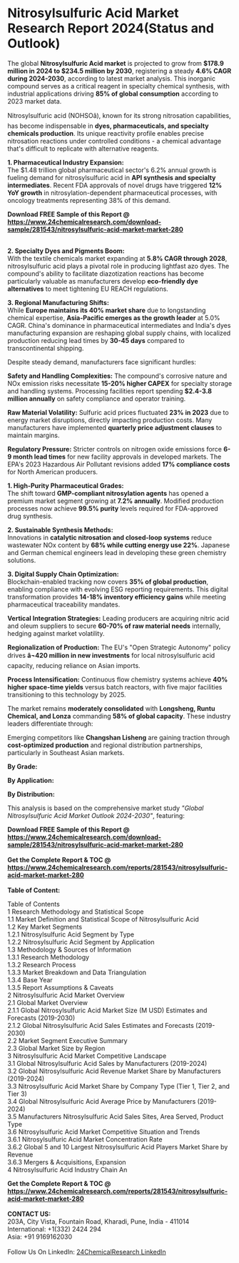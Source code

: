 <h1>Nitrosylsulfuric Acid Market Research Report 2024(Status and Outlook)</h1><p>The global <strong>Nitrosylsulfuric Acid market</strong> is projected to grow from <strong>$178.9 million in 2024 to $234.5 million by 2030</strong>, registering a steady <strong>4.6% CAGR during 2024-2030</strong>, according to latest market analysis. This inorganic compound serves as a critical reagent in specialty chemical synthesis, with industrial applications driving <strong>85% of global consumption</strong> according to 2023 market data.</p><p>Nitrosylsulfuric acid (NOHSOâ), known for its strong nitrosation capabilities, has become indispensable in <strong>dyes, pharmaceuticals, and specialty chemicals production</strong>. Its unique reactivity profile enables precise nitrosation reactions under controlled conditions - a chemical advantage that's difficult to replicate with alternative reagents.</p><p><strong>1. Pharmaceutical Industry Expansion:</strong><br>
The $1.48 trillion global pharmaceutical sector's 6.2% annual growth is fueling demand for nitrosylsulfuric acid in <strong>API synthesis and specialty intermediates</strong>. Recent FDA approvals of novel drugs have triggered <strong>12% YoY growth</strong> in nitrosylation-dependent pharmaceutical processes, with oncology treatments representing 38% of this demand.</p><div><b>Download FREE Sample of this Report @ 
            <a href="https://www.24chemicalresearch.com/download-sample/281543/nitrosylsulfuric-acid-market-market-280">
            https://www.24chemicalresearch.com/download-sample/281543/nitrosylsulfuric-acid-market-market-280</a></b></div><br><p><strong>2. Specialty Dyes and Pigments Boom:</strong><br>
With the textile chemicals market expanding at <strong>5.8% CAGR through 2028</strong>, nitrosylsulfuric acid plays a pivotal role in producing lightfast azo dyes. The compound's ability to facilitate diazotization reactions has become particularly valuable as manufacturers develop <strong>eco-friendly dye alternatives</strong> to meet tightening EU REACH regulations.</p><p><strong>3. Regional Manufacturing Shifts:</strong><br>
While <strong>Europe maintains its 40% market share</strong> due to longstanding chemical expertise, <strong>Asia-Pacific emerges as the growth leader</strong> at 5.0% CAGR. China's dominance in pharmaceutical intermediates and India's dyes manufacturing expansion are reshaping global supply chains, with localized production reducing lead times by <strong>30-45 days</strong> compared to transcontinental shipping.</p><p>Despite steady demand, manufacturers face significant hurdles:</p><p><strong>Safety and Handling Complexities:</strong> The compound's corrosive nature and NOx emission risks necessitate <strong>15-20% higher CAPEX</strong> for specialty storage and handling systems. Processing facilities report spending <strong>$2.4-3.8 million annually</strong> on safety compliance and operator training.</p><p><strong>Raw Material Volatility:</strong> Sulfuric acid prices fluctuated <strong>23% in 2023</strong> due to energy market disruptions, directly impacting production costs. Many manufacturers have implemented <strong>quarterly price adjustment clauses</strong> to maintain margins.</p><p><strong>Regulatory Pressure:</strong> Stricter controls on nitrogen oxide emissions force <strong>6-9 month lead times</strong> for new facility approvals in developed markets. The EPA's 2023 Hazardous Air Pollutant revisions added <strong>17% compliance costs</strong> for North American producers.</p><p><strong>1. High-Purity Pharmaceutical Grades:</strong><br>
The shift toward <strong>GMP-compliant nitrosylation agents</strong> has opened a premium market segment growing at <strong>7.2% annually</strong>. Modified production processes now achieve <strong>99.5% purity</strong> levels required for FDA-approved drug synthesis.</p><p><strong>2. Sustainable Synthesis Methods:</strong><br>
Innovations in <strong>catalytic nitrosation and closed-loop systems</strong> reduce wastewater NOx content by <strong>68% while cutting energy use 22%</strong>. Japanese and German chemical engineers lead in developing these green chemistry solutions.</p><p><strong>3. Digital Supply Chain Optimization:</strong><br>
Blockchain-enabled tracking now covers <strong>35% of global production</strong>, enabling compliance with evolving ESG reporting requirements. This digital transformation provides <strong>14-18% inventory efficiency gains</strong> while meeting pharmaceutical traceability mandates.</p><p><strong>Vertical Integration Strategies:</strong> Leading producers are acquiring nitric acid and oleum suppliers to secure <strong>60-70% of raw material needs</strong> internally, hedging against market volatility.</p><p><strong>Regionalization of Production:</strong> The EU's "Open Strategic Autonomy" policy drives <strong>â¬420 million in new investments</strong> for local nitrosylsulfuric acid capacity, reducing reliance on Asian imports.</p><p><strong>Process Intensification:</strong> Continuous flow chemistry systems achieve <strong>40% higher space-time yields</strong> versus batch reactors, with five major facilities transitioning to this technology by 2025.</p><p>The market remains <strong>moderately consolidated</strong> with <strong>Longsheng, Runtu Chemical, and Lonza</strong> commanding <strong>58% of global capacity</strong>. These industry leaders differentiate through:</p><p>Emerging competitors like <strong>Changshan Lisheng</strong> are gaining traction through <strong>cost-optimized production</strong> and regional distribution partnerships, particularly in Southeast Asian markets.</p><p><strong>By Grade:</strong></p><p><strong>By Application:</strong></p><p><strong>By Distribution:</strong></p><p>This analysis is based on the comprehensive market study <em>"Global Nitrosylsulfuric Acid Market Outlook 2024-2030"</em>, featuring:</p><div><b>Download FREE Sample of this Report @ 
            <a href="https://www.24chemicalresearch.com/download-sample/281543/nitrosylsulfuric-acid-market-market-280">
            https://www.24chemicalresearch.com/download-sample/281543/nitrosylsulfuric-acid-market-market-280</a></b></div><br><div><b>Get the Complete Report & TOC @ 
            <a href="https://www.24chemicalresearch.com/reports/281543/nitrosylsulfuric-acid-market-market-280">
            https://www.24chemicalresearch.com/reports/281543/nitrosylsulfuric-acid-market-market-280</a></b></div><br>
            <b>Table of Content:</b><p>Table of Contents<br />
 1 Research Methodology and Statistical Scope<br />
 1.1 Market Definition and Statistical Scope of Nitrosylsulfuric Acid<br />
 1.2 Key Market Segments<br />
 1.2.1 Nitrosylsulfuric Acid Segment by Type<br />
 1.2.2 Nitrosylsulfuric Acid Segment by Application<br />
 1.3 Methodology & Sources of Information<br />
 1.3.1 Research Methodology<br />
 1.3.2 Research Process<br />
 1.3.3 Market Breakdown and Data Triangulation<br />
 1.3.4 Base Year<br />
 1.3.5 Report Assumptions & Caveats<br />
 2 Nitrosylsulfuric Acid Market Overview<br />
 2.1 Global Market Overview<br />
 2.1.1 Global Nitrosylsulfuric Acid Market Size (M USD) Estimates and Forecasts (2019-2030)<br />
 2.1.2 Global Nitrosylsulfuric Acid Sales Estimates and Forecasts (2019-2030)<br />
 2.2 Market Segment Executive Summary<br />
 2.3 Global Market Size by Region<br />
 3 Nitrosylsulfuric Acid Market Competitive Landscape<br />
 3.1 Global Nitrosylsulfuric Acid Sales by Manufacturers (2019-2024)<br />
 3.2 Global Nitrosylsulfuric Acid Revenue Market Share by Manufacturers (2019-2024)<br />
 3.3 Nitrosylsulfuric Acid Market Share by Company Type (Tier 1, Tier 2, and Tier 3)<br />
 3.4 Global Nitrosylsulfuric Acid Average Price by Manufacturers (2019-2024)<br />
 3.5 Manufacturers Nitrosylsulfuric Acid Sales Sites, Area Served, Product Type<br />
 3.6 Nitrosylsulfuric Acid Market Competitive Situation and Trends<br />
 3.6.1 Nitrosylsulfuric Acid Market Concentration Rate<br />
 3.6.2 Global 5 and 10 Largest Nitrosylsulfuric Acid Players Market Share by Revenue<br />
 3.6.3 Mergers & Acquisitions, Expansion<br />
 4 Nitrosylsulfuric Acid Industry Chain An</p><div><b>Get the Complete Report & TOC @ 
            <a href="https://www.24chemicalresearch.com/reports/281543/nitrosylsulfuric-acid-market-market-280">
            https://www.24chemicalresearch.com/reports/281543/nitrosylsulfuric-acid-market-market-280</a></b></div><br><b>CONTACT US:</b><br>
            203A, City Vista, Fountain Road, Kharadi, Pune, India - 411014<br>
            International: +1(332) 2424 294<br>
            Asia: +91 9169162030 <br><br>
            Follow Us On LinkedIn: <a href="https://www.linkedin.com/company/24chemicalresearch/">24ChemicalResearch LinkedIn</a>